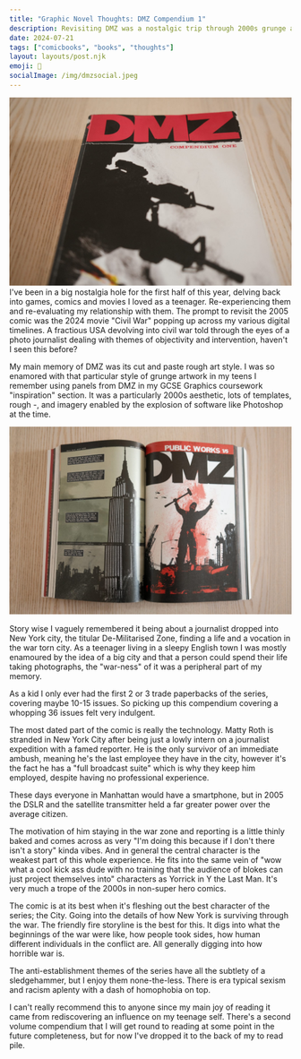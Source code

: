 ```yaml
---
title: "Graphic Novel Thoughts: DMZ Compendium 1"
description: Revisiting DMZ was a nostalgic trip through 2000s grunge art and anti-establishment themes, rediscovering a comic that shaped my teenage years.
date: 2024-07-21
tags: ["comicbooks", "books", "thoughts"]
layout: layouts/post.njk
emoji: 📘
socialImage: /img/dmzsocial.jpeg
---
```


![Image of DMZ Compendium 1 Front Cover](/img/dmzsocial.jpeg)
I've been in a big nostalgia hole for the first half of this year, delving back into games, comics and movies I loved as a teenager. Re-experiencing them and re-evaluating my relationship with them.
The prompt to revisit the 2005 comic was the 2024 movie "Civil War" popping up across my various digital timelines. A fractious USA devolving into civil war told through the eyes of a photo journalist dealing with themes of objectivity and intervention, haven't I seen this before?

My main memory of DMZ was its cut and paste rough art style. I was so enamored with that particular style of grunge artwork in my teens I remember using panels from DMZ in my GCSE Graphics coursework "inspiration" section. It was a particularly 2000s aesthetic, lots of templates, rough -, and imagery enabled by the explosion of software like Photoshop at the time.

![Showing inner pages from DMZ, displaying the grungey art style.](/img/dmz1.jpeg)

Story wise I vaguely remembered it being about a journalist dropped into New York city, the titular De-Militarised Zone, finding a life and a vocation in the war torn city. As a teenager living in a sleepy English town I was mostly enamoured by the idea of a big city and that a person could spend their life taking photographs, the "war-ness" of it was a peripheral part of my memory.

As a kid I only ever had the first 2 or 3 trade paperbacks of the series, covering maybe 10-15 issues. So picking up this compendium covering a whopping 36 issues felt very indulgent.

The most dated part of the comic is really the technology. Matty Roth is stranded in New York City after being just a lowly intern on a journalist expedition with a famed reporter. He is the only survivor of an immediate ambush, meaning he's the last employee they have in the city, however it's the fact he has a "full broadcast suite" which is why they keep him employed, despite having no professional experience.

These days everyone in Manhattan would have a smartphone, but in 2005 the DSLR and the satellite transmitter held a far greater power over the average citizen.

The motivation of him staying in the war zone and reporting is a little thinly baked and comes across as very "I'm doing this because if I don't there isn't a story" kinda vibes. And in general the central character is the weakest part of this whole experience. He fits into the same vein of "wow what a cool kick ass dude with no training that the audience of blokes can just project themselves into" characters as Yorrick in Y the Last Man. It's very much a trope of the 2000s in non-super hero comics.

The comic is at its best when it's fleshing out the best character of the series; the City. Going into the details of how New York is surviving through the war. The friendly fire storyline is the best for this. It digs into what the beginnings of the war were like, how people took sides, how human different individuals in the conflict are. All generally digging into how horrible war is.

The anti-establishment themes of the series have all the subtlety of a sledgehammer, but I enjoy them none-the-less. There is era typical sexism and racism aplenty with a dash of homophobia on top.

I can't really recommend this to anyone since my main joy of reading it came from rediscovering an influence on my teenage self. There's a second volume compendium that I will get round to reading at some point in the future completeness, but for now I've dropped it to the back of my to read pile.
